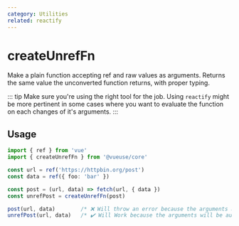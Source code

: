 ```yaml
---
category: Utilities
related: reactify
---
```


# createUnrefFn

Make a plain function accepting ref and raw values as arguments.
Returns the same value the unconverted function returns, with proper typing.

::: tip
Make sure you're using the right tool for the job. Using `reactify`
might be more pertinent in some cases where you want to evaluate the function on each changes of it's arguments.
:::

## Usage

```ts
import { ref } from 'vue'
import { createUnrefFn } from '@vueuse/core'

const url = ref('https://httpbin.org/post')
const data = ref({ foo: 'bar' })

const post = (url, data) => fetch(url, { data })
const unrefPost = createUnrefFn(post)

post(url, data)        /* ❌ Will throw an error because the arguments are refs */
unrefPost(url, data)   /* ✔️ Will Work because the arguments will be auto unref */
```
